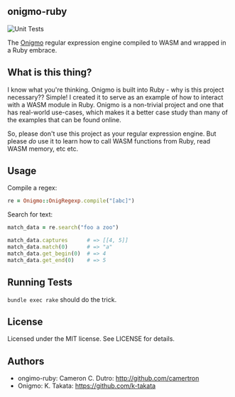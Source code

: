 ## onigmo-ruby

![Unit Tests](https://github.com/camertron/onigmo-ruby/actions/workflows/unit_tests.yml/badge.svg?branch=main)

The [Onigmo](https://github.com/k-takata/Onigmo) regular expression engine compiled to WASM and wrapped in a Ruby embrace.

## What is this thing?

I know what you're thinking. Onigmo is built into Ruby - why is this project necessary?? Simple! I created it to serve as an example of how to interact with a WASM module in Ruby. Onigmo is a non-trivial project and one that has real-world use-cases, which makes it a better case study than many of the examples that can be found online.

So, please don't use this project as your regular expression engine. But please _do_ use it to learn how to call WASM functions from Ruby, read WASM memory, etc etc.

## Usage

Compile a regex:

```ruby
re = Onigmo::OnigRegexp.compile("[abc]")
```

Search for text:

```ruby
match_data = re.search("foo a zoo")

match_data.captures      # => [[4, 5]]
match_data.match(0)      # => "a"
match_data.get_begin(0)  # => 4
match_data.get_end(0)    # => 5
```

## Running Tests

`bundle exec rake` should do the trick.

## License

Licensed under the MIT license. See LICENSE for details.

## Authors

* ongimo-ruby: Cameron C. Dutro: http://github.com/camertron
* Onigmo: K. Takata: https://github.com/k-takata
